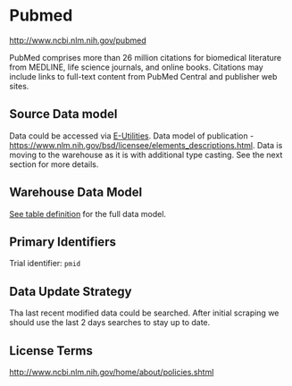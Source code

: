 # Pubmed

http://www.ncbi.nlm.nih.gov/pubmed

PubMed comprises more than 26 million citations for biomedical literature from MEDLINE, life science journals, and online books. Citations may include links to full-text content from PubMed Central and publisher web sites.

## Source Data model

Data could be accessed via [E-Utilities](http://www.ncbi.nlm.nih.gov/books/NBK25497/).
Data model of publication - https://www.nlm.nih.gov/bsd/licensee/elements_descriptions.html.
Data is moving to the warehouse as it is with additional type casting.
See the next section for more details.

## Warehouse Data Model

[See table definition](https://github.com/opentrials/collectors/blob/master/collectors/pubmed/record.py)
for the full data model.

## Primary Identifiers

Trial identifier: `pmid`

## Data Update Strategy

Tha last recent modified data could be searched.
After initial scraping we should use the last 2 days searches
to stay up to date.

## License Terms

http://www.ncbi.nlm.nih.gov/home/about/policies.shtml
